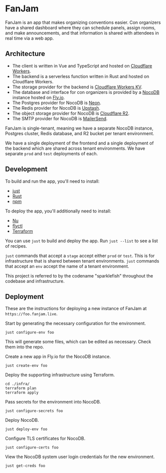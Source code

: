 # FanJam

FanJam is an app that makes organizing conventions easier. Con organizers have
a shared dashboard where they can schedule panels, assign rooms, and make
announcements, and that information is shared with attendees in real time via a
web app.

## Architecture

- The client is written in Vue and TypeScript and hosted on [Cloudflare
  Workers](https://developers.cloudflare.com/workers/).
- The backend is a serverless function written in Rust and hosted on Cloudflare
  Workers.
- The storage provider for the backend is [Cloudflare Workers
  KV](https://developers.cloudflare.com/kv/).
- The database and interface for con organizers is provided by a
  [NocoDB](https://nocodb.com/) instance hosted on [Fly.io](https://fly.io/).
- The Postgres provider for NocoDB is [Neon](https://neon.tech).
- The Redis provider for NocoDB is [Upstash](https://upstash.com/).
- The object storage provider for NocoDB is [Cloudflare
  R2](https://developers.cloudflare.com/r2/).
- The SMTP provider for NocoDB is [MailerSend](https://www.mailersend.com/).

FanJam is single-tenant, meaning we have a separate NocoDB instance, Postgres
cluster, Redis database, and R2 bucket per tenant environment.

We have a single deployment of the frontend and a single deployment of the
backend which are shared across tenant environments. We have separate `prod`
and `test` deployments of each.

## Development

To build and run the app, you'll need to install:

- [just](https://github.com/casey/just?tab=readme-ov-file#installation)
- [Rust](https://www.rust-lang.org/tools/install)
- [npm](https://docs.npmjs.com/downloading-and-installing-node-js-and-npm)

To deploy the app, you'll additionally need to install:

- [Nu](https://www.nushell.sh/book/installation.html)
- [flyctl](https://fly.io/docs/flyctl/install/)
- [Terraform](https://developer.hashicorp.com/terraform/install)

You can use `just` to build and deploy the app. Run `just --list` to see a list
of recipes.

`just` commands that accept a `stage` accept either `prod` or `test`. This is
for infrastructure that is shared between tenant environments. `just` commands
that accept an `env` accept the name of a tenant environment.

This project is referred to by the codename "sparklefish" throughout the
codebase and infrastructure.

## Deployment

These are the instructions for deploying a new instance of FanJam at
`https://foo.fanjam.live`.

Start by generating the necessary configuration for the environment.

```
just configure-env foo
```

This will generate some files, which can be edited as necessary. Check them
into the repo.

Create a new app in Fly.io for the NocoDB instance.

```
just create-env foo
```

Deploy the supporting infrastructure using Terraform.

```
cd ./infra/
terraform plan
terraform apply
```

Pass secrets for the environment into NocoDB.

```
just configure-secrets foo
```

Deploy NocoDB.

```
just deploy-env foo
```

Configure TLS certificates for NocoDB.

```
just configure-certs foo
```

View the NocoDB system user login credentials for the new environment.

```
just get-creds foo
```
